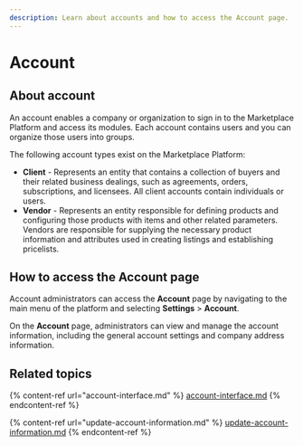 ```yaml
---
description: Learn about accounts and how to access the Account page.
---
```


# Account

## About account

An account enables a company or organization to sign in to the Marketplace Platform and access its modules. Each account contains users and you can organize those users into groups.

The following account types exist on the Marketplace Platform:&#x20;

* **Client** - Represents an entity that contains a collection of buyers and their related business dealings, such as agreements, orders, subscriptions, and licensees. All client accounts contain individuals or users.
* **Vendor** - Represents an entity responsible for defining products and configuring those products with items and other related parameters. Vendors are responsible for supplying the necessary product information and attributes used in creating listings and establishing pricelists.

## How to access the Account page

Account administrators can access the **Account** page by navigating to the main menu of the platform and selecting **Settings** > **Account**.&#x20;

On the **Account** page, administrators can view and manage the account information, including the general account settings and company address information.

## Related topics

{% content-ref url="account-interface.md" %}
[account-interface.md](account-interface.md)
{% endcontent-ref %}

{% content-ref url="update-account-information.md" %}
[update-account-information.md](update-account-information.md)
{% endcontent-ref %}
